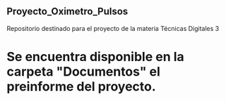 ## Proyecto_Oximetro_Pulsos
Repositorio destinado para el proyecto de la materia Técnicas Digitales 3

# Se encuentra disponible en la carpeta "Documentos" el preinforme del proyecto.
